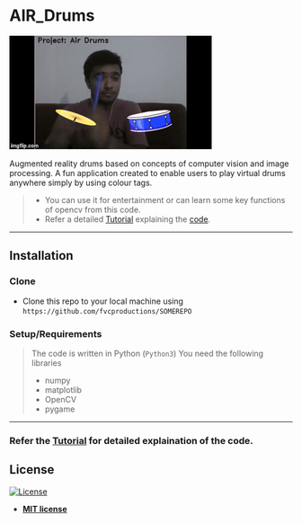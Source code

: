 # AIR_Drums 

![Recordit GIF](play_drums.gif)

Augmented reality drums based on concepts of computer vision and image processing. 
A fun application created to enable users to play virtual drums anywhere simply by using
colour tags.

>- You can use it for entertainment or can learn some key functions of opencv from this code. 
>- Refer a detailed [Tutorial](Tutorial.md) explaining the [code]().

---

## Installation

### Clone

- Clone this repo to your local machine using `https://github.com/fvcproductions/SOMEREPO`

### Setup/Requirements

> The code is written in Python (`Python3`)
> You need the following libraries
> - numpy
> - matplotlib
> - OpenCV
> - pygame

---

### Refer the [Tutorial](Tutorial.md) for detailed explaination of the code.


## License

[![License](http://img.shields.io/:license-mit-blue.svg?style=flat-square)](http://badges.mit-license.org)

- **[MIT license](http://opensource.org/licenses/mit-license.php)**
